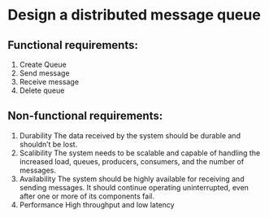 # Design a distributed message queue
## Functional requirements:
1. Create Queue
2. Send message
3. Receive message
4. Delete queue

## Non-functional requirements:
1. Durability
   The data received by the system should be durable and shouldn’t be lost.
1. Scalibility
   The system needs to be scalable and capable of handling the increased load, queues, producers, consumers, and the number of messages.
3. Availability
   The system should be highly available for receiving and sending messages. It should continue operating uninterrupted, even after one or more of its components fail.
4. Performance
   High throughput and low latency
